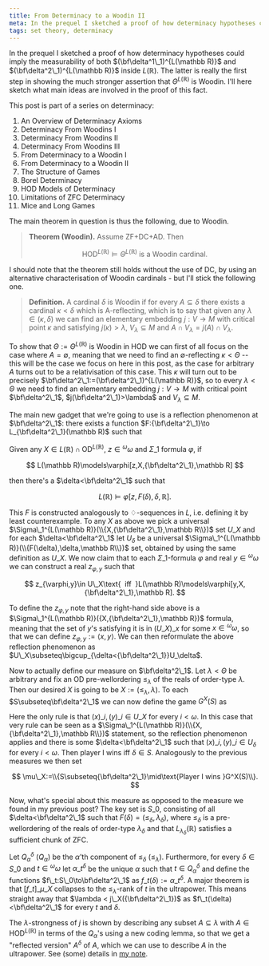 ```yaml
---
title: From Determinacy to a Woodin II
meta: In the prequel I sketched a proof of how determinacy hypotheses could imply the measurability of both delta^1_1 and delta^2_1 inside L(R). The latter is really the first step in showing the¬†much stronger assertion that Theta^L(R) is Woodin. I'll here sketch what main ideas are involved in the proof of this fact.
tags: set theory, determinacy
---
```


In the prequel I sketched a proof of how determinacy hypotheses could imply the
measurability of both $(\bf\delta^1\_1)^{L(\mathbb R)}$ and
$(\bf\delta^2\_1)^{L(\mathbb R)}$ inside $L(\mathbb R)$. The latter is really the first
step in showing the much stronger assertion that $\Theta^{L(\mathbb R)}$ is Woodin.
I'll here sketch what main ideas are involved in the proof of this fact.

This post is part of a series on determinacy:

1. <router-link to="/posts/2017-01-11-an-overview-of-determinacy-axioms">An Overview of
   Determinacy Axioms</router-link>
2. <router-link to="/posts/2017-01-25-determinacy-from-woodins-i">Determinacy From
   Woodins I</router-link>
3. <router-link to="/posts/2017-02-08-determinacy-from-woodins-ii">Determinacy From
   Woodins II</router-link>
4. <router-link to="/posts/2017-02-22-determinacy-from-woodins-iii">Determinacy From
   Woodins III</router-link>
5. <router-link to="/posts/2017-04-05-from-determinacy-to-a-woodin-i">From Determinacy
   to a Woodin I</router-link>
6. From Determinacy to a Woodin II
7. <router-link to="/posts/2017-05-24-the-structure-of-games">The Structure of
   Games</router-link>
8. <router-link to="/posts/2017-06-07-borel-determinacy">Borel
   Determinacy</router-link>
9. <router-link to="/posts/2017-06-21-hod-models-of-determinacy">HOD Models of
   Determinacy</router-link>
10. <router-link to="/posts/2017-07-14-limitations-of-zfc-determinacy">Limitations of
   ZFC Determinacy</router-link>
11. <router-link to="/posts/2018-08-02-mice-and-long-games">Mice and Long
    Games</router-link>

The main theorem in question is thus the following, due to Woodin.

> **Theorem (Woodin).** Assume ZF+DC+AD. Then
>
> $$
> \text{HOD}^{L(\mathbb R)}\models\Theta^{L(\mathbb R)}\text{ is a Woodin cardinal}.
> $$

I should note that the theorem still holds without the use of DC, by using an
alternative characterisation of Woodin cardinals - but I'll stick the following one.

> **Definition.** A cardinal $\delta$ is Woodin if for every $A\subseteq\delta$ there
> exists a cardinal $\kappa<\delta$ which is A-reflecting, which is to say that given
> any $\lambda\in(\kappa,\delta)$ we can find an elementary embedding $j:V\to M$ with
> critical point $\kappa$ and satisfying $j(\kappa)>\lambda$, $V_\lambda\subseteq M$
> and $A\cap V_\lambda=j(A)\cap V_\lambda$.

To show that $\Theta:=\Theta^{L(\mathbb R)}$ is Woodin in HOD we can first of all focus
on the case where $A=\emptyset$, meaning that we need to find an $\emptyset$-reflecting
$\kappa<\Theta$ -- this will be the case we focus on here in this post, as the case for
arbitrary $A$ turns out to be a relativisation of this case. This $\kappa$ will turn
out to be precisely $\bf\delta^2\_1:=(\bf\delta^2\_1)^{L(\mathbb R)}$, so to every
$\lambda<\Theta$ we need to find an elementary embedding $j:V\to M$ with critical point
$\bf\delta^2\_1$, $j(\bf\delta^2\_1)>\lambda$ and $V_\lambda\subseteq M$.

The main new gadget that we're going to use is a reflection phenomenon at
$\bf\delta^2\_1$: there exists a function $F:{\bf\delta^2\_1}\to
L_{\bf\delta^2\_1}(\mathbb R)$ such that

Given any $X\in L(\mathbb R)\cap\text{OD}^{L(\mathbb R)}$, $z\in{^\omega\omega}$ and
$\Sigma\_1$ formula $\varphi$, if

$$ L(\mathbb R)\models\varphi[z,X,{\bf\delta^2\_1},\mathbb R] $$

then there's a $\delta<\bf\delta^2\_1$ such that

$$ L(\mathbb R)\models\varphi[z,F(\delta),\delta,\mathbb R]. $$

This $F$ is constructed analogously to $\diamondsuit$-sequences in $L$, i.e. defining
it by least counterexample. To any $X$ as above we pick a universal
$\Sigma\_1^{L(\mathbb R)}(\\{X,{\bf\delta^2\_1},\mathbb R\\})$ set $U\_X$ and for each
$\delta<\bf\delta^2\_1$ let $U_\delta$ be a universal $\Sigma\_1^{L(\mathbb
R)}(\\{F(\delta),\delta,\mathbb R\\})$ set, obtained by using the same definition as
$U\_X$. We now claim that to each $\Sigma\_1$-formula $\varphi$ and real
$y\in{^\omega\omega}$ we can construct a real $z_{\varphi,y}$ such that

$$
z_{\varphi,y}\in U\_X\text{  iff  }L(\mathbb
R)\models\varphi[y,X,{\bf\delta^2\_1},\mathbb R].
$$

To define the $z_{\varphi,y}$ note that the right-hand side above is a
$\Sigma\_1^{L(\mathbb R)}({X,{\bf\delta^2\_1},\mathbb R})$ formula, meaning that the
set of $y$'s satisfying it is in $(U\_X)\_x$ for some $x\in{^\omega\omega}$, so that we
can define $z_{\varphi,y}:=\langle x,y\rangle$. We can then reformulate the above
reflection phenomenon as $U\_X\subseteq\bigcup_{\delta<{\bf\delta^2\_1}}U_\delta$.

Now to actually define our measure on $\bf\delta^2\_1$. Let $\lambda<\Theta$ be
arbitrary and fix an OD pre-wellordering $\leq_\lambda$ of the reals of order-type
$\lambda$. Then our desired $X$ is going to be $X:=(\leq_\lambda,\lambda)$. To each
$S\subseteq\bf\delta^2\_1$ we can now define the game $G^X(S)$ as

Here the only rule is that $(x)\_i,(y)\_i\in U\_X$ for every $i<\omega$. In this case
that very rule can be seen as a $\Sigma\_1^{L(\mathbb R)}(\\{X,{\bf\delta^2\_1},\mathbb
R\\})$ statement, so the reflection phenomenon applies and there is some
$\delta<\bf\delta^2\_1$ such that $(x)\_i,(y)\_i\in U_\delta$ for every $i<\omega$.
Then player I wins iff $\delta\in S$. Analogously to the previous measures we then set

$$ \mu\_X:=\\{S\subseteq{\bf\delta^2\_1}\mid\text{Player I wins }G^X(S)\\}. $$

Now, what's special about this measure as opposed to the measure we found in my
previous post? The key set is $S\_0$, consisting of all $\delta<\bf\delta^2\_1$ such
that $F(\delta)=(\leq_\delta,\lambda_\delta)$, where $\leq_\delta$ is a
pre-wellordering of the reals of order-type $\lambda_\delta$ and that
$L_{\lambda_\delta}(\mathbb R)$ satisfies a sufficient chunk of ZFC.

Let $Q_\alpha^\delta$ ($Q_\alpha$) be the $\alpha$'th component of $\leq_\delta$
($\leq_\lambda$). Furthermore, for every $\delta\in S\_0$ and $t\in{^\omega\omega}$ let
$\alpha\_t^\delta$ be the unique $\alpha$ such that $t\in Q_\alpha^\delta$ and define
the functions $f\_t:S\_0\to\bf\delta^2\_1$ as $f\_t(\delta):=\alpha\_t^\delta$. A major
theorem is that $[f\_t]\_{\mu\_X}$ collapses to the $\leq_\lambda$-rank of $t$ in the
ultrapower. This means straight away that $\lambda < j\_X({\bf\delta^2\_1})$ as
$f\_t(\delta)<\bf\delta^2\_1$ for every $t$ and $\delta$.

The $\lambda$-strongness of $j$ is shown by describing any subset $A\subseteq\lambda$
with $A\in\text{HOD}^{L(\mathbb R)}$ in terms of the $Q_\alpha$'s using a new coding
lemma, so that we get a "reflected version" $A^\delta$ of $A$, which we can use to
describe $A$ in the ultrapower. See (some) details in [my
note](/notes/ad-to-woodins.pdf).
